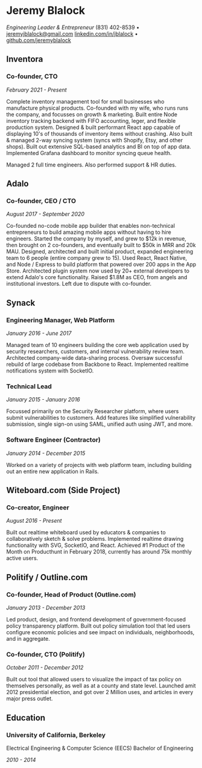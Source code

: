 # Jeremy Blalock

_Engineering Leader & Entrepreneur_
(831) 402-8539 • jeremyjblalock@gmail.com
[linkedin.com/in/jblalock](https://linkedin.com/in/jblalock) • [github.com/jeremyblalock](https://github.com/jeremyblalock)

## Inventora

### Co-founder, CTO

_February 2021 - Present_

Complete inventory management tool for small businesses who manufacture physical products. Co-founded with my wife, who runs runs the company, and focusses on growth & marketing. Built entire Node inventory tracking backend with FIFO accounting, leger, and flexible production system. Designed & built performant React app capable of displaying 10's of thousands of inventory items without crashing. Also built & managed 2-way syncing system (syncs with Shopify, Etsy, and other shops). Built out extensive SQL-based analytics and BI on top of app data. Implemented Grafana dashboard to monitor syncing queue health.

Managed 2 full time engineers. Also performed support & HR duties.

## Adalo

### Co-founder, CEO / CTO

_August 2017 - September 2020_

Co-founded no-code mobile app builder that enables non-technical entrepreneurs to build amazing mobile apps without having to hire engineers. Started the company by myself, and grew to $12k in revenue, then brought on 2 co-founders, and eventually built to $50k in MRR and 20k MAU. Designed, architected and built initial product, expanded engineering team to 6 people (entire company grew to 15). Used React, React Native, and Node / Express to build platform that powered over 200 apps in the App Store. Architected plugin system now used by 20+ external developers to extend Adalo's core functionality. Raised $1.8M as CEO, from angels and institutional investors. Left due to dispute with co-founder.

## Synack

### Engineering Manager, Web Platform

_January 2016 - June 2017_

Managed team of 10 engineers building the core web application used by security researchers, customers, and internal vulnerability review team. Architected company-wide data-sharing process. Oversaw successful rebuild of large codebase from Backbone to React. Implemented realtime notifications system with SocketIO.

### Technical Lead

_January 2015 - January 2016_

Focussed primarily on the Security Researcher platform, where users submit vulnerabilities to customers. Add features like simplified vulnerability submission, single sign-on using SAML, unified auth using JWT, and more.

### Software Engineer (Contractor)

_January 2014 - December 2015_

Worked on a variety of projects with web platform team, including building out an entire new application in Rails.

## Witeboard.com (Side Project)

### Co-creator, Engineer

_August 2016 - Present_

Built out realtime whiteboard used by educators & companies to collaboratively sketch & solve problems. Implemented realtime drawing functionality with SVG, SocketIO, and React. Achieved #1 Product of the Month on Producthunt in February 2018, currently has around 75k monthly active users.

## Politify / Outline.com

### Co-founder, Head of Product (Outline.com)

_January 2013 - December 2013_

Led product, design, and frontend development of government-focused policy transparency platform. Built out policy simulation tool that led users configure economic policies and see impact on individuals, neighborhoods, and in aggregate.

### Co-founder, CTO (Politify)

_October 2011 - December 2012_

Built out tool that allowed users to visualize the impact of tax policy on themselves personally, as well as at a county and state level. Launched amit 2012 presidential election, and got over 2 Million uses, and articles in every major press outlet.

## Education

### University of California, Berkeley

Electrical Engineering & Computer Science (EECS) Bachelor of Engineering

_2010 - 2014_

